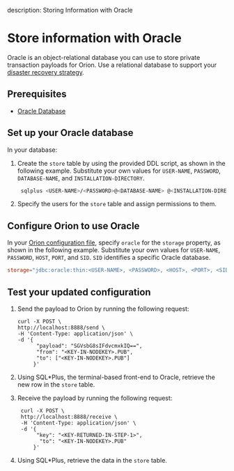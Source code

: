 description: Storing Information with Oracle
<!--- END of page meta data -->

# Store information with Oracle

Oracle is an object-relational database you can use to store private transaction payloads for Orion. Use a relational database to support your [disaster recovery strategy](../Concepts/Disaster-Recovery.md).

## Prerequisites

* [Oracle Database](https://docs.oracle.com/en/)

## Set up your Oracle database

In your database:

1. Create the `store` table by using the provided DDL script, as shown in the following example.
    Substitute your own values for `USER-NAME`, `PASSWORD`, `DATABASE-NAME`, and `INSTALLATION-DIRECTORY`.

   ```bash
    sqlplus <USER-NAME>/<PASSWORD>@<DATABASE-NAME> @<INSTALLATION-DIRECTORY>/orion/database/oracle_ddl.sql
    ```

1. Specify the users for the `store` table and assign permissions to them.

## Configure Orion to use Oracle

In your [Orion configuration file](../Reference/Configuration-File.md), specify `oracle`
for the `storage` property, as shown in the following example.
Substitute your own values for `USER-NAME`, `PASSWORD`, `HOST`, `PORT`, and `SID`. `SID`
identifies a specific Oracle database.

```toml
storage="jdbc:oracle:thin:<USER-NAME>, <PASSWORD>, <HOST>, <PORT>, <SID>"
```

## Test your updated configuration

1. Send the payload to Orion by running the following request:

     ```
     curl -X POST \
     http://localhost:8888/send \
     -H 'Content-Type: application/json' \
     -d '{
           "payload": "SGVsbG8sIFdvcmxkIQ==",
           "from": "<KEY-IN-NODEKEY>.PUB",
           "to": ["<KEY-IN-NODEKEY>.PUB"]
          }'
      ```

1. Using SQL*Plus, the terminal-based front-end to Oracle, retrieve the new row in the `store` table.

1. Receive the payload by running the following request:

     ```
      curl -X POST \
      http://localhost:8888/receive \
      -H 'Content-Type: application/json' \
      -d '{
           "key": "<KEY-RETURNED-IN-STEP-1>",
            "to": "<KEY-IN-NODEKEY>.PUB"
          }'
      ```

1. Using SQL*Plus, retrieve the data in the `store` table.
